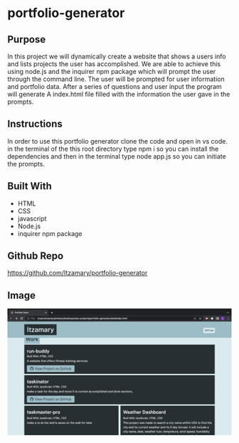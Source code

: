 # portfolio-generator

## Purpose
In this project we will dynamically create a website that shows a users info and lists projects the user has accomplished. We are able to achieve this using node.js and the inquirer npm package which will prompt the user through the command line. The user will be prompted for user information and portfolio data. After a series of questions and user input the program will generate A index.html file filled with the information the user gave in the prompts.

## Instructions
In order to use this portfolio generator clone the code and open in vs code. in the terminal of the this root directory type npm i so you can install the dependencies and then in the terminal type node app.js so you can initiate the prompts.

## Built With 
* HTML
* CSS
* javascript
* Node.js
* inquirer npm package

## Github Repo
https://github.com/Itzamary/portfolio-generator

## Image
![](./dist/images/portfolio-demo.png)
